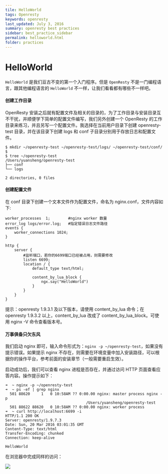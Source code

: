 ```yaml
---
tile: HelloWorld
tags: Openresty 
keywords: openresty
last_updated: July 3, 2016
summary: openresty best practices
sidebar: best_practice_sidebar
permalink: helloworld.html
folder: practices
---
```

# HelloWorld

`HelloWorld` 是我们亘古不变的第一个入门程序。但是 `OpenResty` 不是一门编程语言，跟其他编程语言的 `HelloWorld` 不一样，让我们看看都有哪些不一样吧。

#### 创建工作目录

OpenResty 安装之后就有配置文件及相关的目录的，为了工作目录与安装目录互不干扰，并顺便学下简单的配置文件编写，我们另外创建一个 OpenResty 的工作目录来练习，并且另写一个配置文件。我选择在当前用户目录下创建 openresty-test 目录，并在该目录下创建 logs 和 conf 子目录分别用于存放日志和配置文件。

```shell
$ mkdir ~/openresty-test ~/openresty-test/logs/ ~/openresty-test/conf/
$
$ tree ~/openresty-test
/Users/yuansheng/openresty-test
├── conf
└── logs

2 directories, 0 files
```

#### 创建配置文件

在 conf 目录下创建一个文本文件作为配置文件，命名为 nginx.conf，文件内容如下:

```nginx
worker_processes  1;        #nginx worker 数量
error_log logs/error.log;   #指定错误日志文件路径
events {
    worker_connections 1024;
}

http {
    server {
		#监听端口，若你的6699端口已经被占用，则需要修改
        listen 6699;
        location / {
            default_type text/html;

            content_by_lua_block {
                ngx.say("HelloWorld")
            }
        }
    }
}
```

提示：openresty 1.9.3.1 及以下版本，请使用 content_by_lua 命令；在 openresty 1.9.3.2 以上，content_by_lua 改成了 content_by_lua_block。可使用 nginx -V 命令查看版本号。

#### 万事俱备只欠东风

我们启动 nginx 即可，输入命令形式为：`nginx -p ~/openresty-test`，如果没有提示错误。如果提示 nginx 不存在，则需要在环境变量中加入安装路径，可以根据你的操作平台，参考前面的安装章节（一般需要重启生效）。

启动成功后，我们可以查看 nginx 进程是否存在，并通过访问 HTTP 页面查看应答内容。操作提示如下：

```shell
➜  ~ nginx -p ~/openresty-test
➜  ~ ps -ef | grep nginx
  501 88620     1   0 10:58AM ?? 0:00.00 nginx: master process nginx -p
                                    /Users/yuansheng/openresty-test
  501 88622 88620   0 10:58AM ?? 0:00.00 nginx: worker process
➜  ~ curl http://localhost:6699 -i
HTTP/1.1 200 OK
Server: openresty/1.9.7.3
Date: Sun, 20 Mar 2016 03:01:35 GMT
Content-Type: text/html
Transfer-Encoding: chunked
Connection: keep-alive

HelloWorld
```

在浏览器中完成同样的访问：

![](../images/practices/first_helloworld.png)
